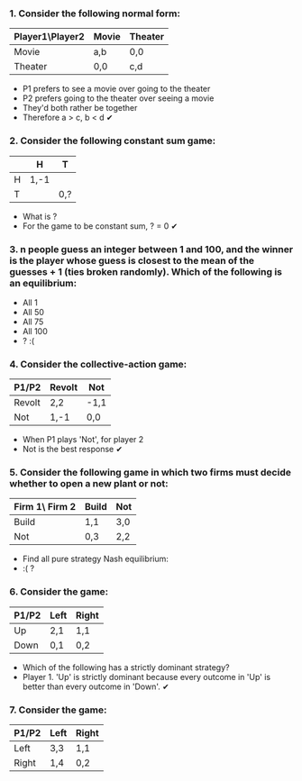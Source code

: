 


### 1. Consider the following normal form:
|Player1\Player2| Movie | Theater |
|--|--| --|
| Movie | a,b | 0,0 |
| Theater | 0,0 | c,d |

 - P1 prefers to see a movie over going to the theater
 - P2 prefers going to the theater over seeing a movie
 - They'd both rather be together
 - Therefore a > c, b < d ✔

### 2. Consider the following constant sum game:
|  | H | T |
|--|--|--|
| H | 1,-1 |  |
| T |  | 0,? |
- What is ?
- For the game to be constant sum, ? = 0 ✔

### 3. n people guess an integer between 1 and 100, and the winner is the player whose guess is closest to the mean of the guesses + 1 (ties broken randomly). Which of the following is an equilibrium:

 - All 1
 - All 50
 - All 75
 - All 100
 - ? :(

### 4. Consider the collective-action game:
| P1/P2 | Revolt | Not |
|--|--|--|
| Revolt | 2,2 | -1,1 |
| Not | 1,-1 | 0,0 |

- When P1 plays 'Not', for player 2
- Not is the best response ✔

### 5. Consider the following game in which two firms must decide whether to open a new plant or not:
| Firm 1\ Firm 2 | Build | Not
|--|--|--|
| Build	| 1,1 | 3,0
| Not | 0,3 | 2,2

- Find all pure strategy Nash equilibrium:
- :( ?

### 6. Consider the game:
| P1/P2 | Left | Right |
|--|--|--|
| Up | 2,1 | 1,1 |
| Down | 0,1 | 0,2 |

- Which of the following has a strictly dominant strategy?
- Player 1. 'Up' is strictly dominant because every outcome in 'Up' is better than every outcome in 'Down'. ✔

### 7. Consider the game:
| P1/P2 | Left | Right |
|--|--|--|
| Left | 3,3 | 1,1 |
| Right | 1,4 | 0,2 |

<!--stackedit_data:
eyJoaXN0b3J5IjpbLTg3OTAyOTA2N119
-->